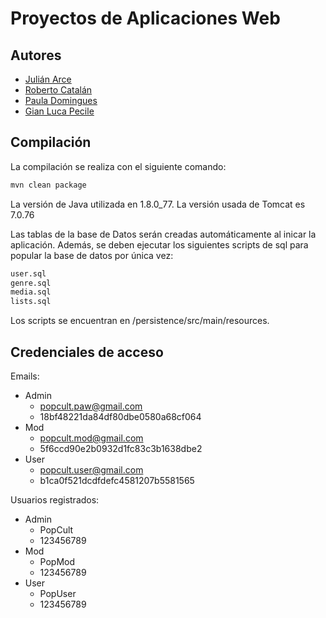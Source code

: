 # Proyectos de Aplicaciones Web

## Autores

- [Julián Arce](https://github.com/juarce)
- [Roberto Catalán](https://github.com/rcatalan98)
- [Paula Domingues](https://github.com/pdomins)
- [Gian Luca Pecile](https://github.com/glpecile)

## Compilación

La compilación se realiza con el siguiente comando:

```bash
mvn clean package
```

La versión de Java utilizada en 1.8.0_77.
La versión usada de Tomcat es 7.0.76

Las tablas de la base de Datos serán creadas automáticamente al inicar la aplicación.
Además, se deben ejecutar los siguientes scripts de sql para popular la base de datos por única vez:
```bash
user.sql
genre.sql
media.sql
lists.sql
```
Los scripts se encuentran en /persistence/src/main/resources.

## Credenciales de acceso
Emails:
- Admin
    - popcult.paw@gmail.com
    - 18bf48221da84df80dbe0580a68cf064
- Mod
    - popcult.mod@gmail.com
    - 5f6ccd90e2b0932d1fc83c3b1638dbe2
- User
    - popcult.user@gmail.com
    - b1ca0f521dcdfdefc4581207b5581565

Usuarios registrados:
- Admin
    - PopCult
    - 123456789
- Mod
    - PopMod
    - 123456789
- User
    - PopUser
    - 123456789